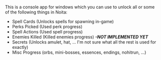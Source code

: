 This is a console app for windows which you can use to unlock all or some of the following things in Noita:

* Spell Cards (Unlocks spells for spawning in-game)
* Perks Picked (Used perk progress)
* Spell Actions (Used spell progress)
* Enemies Killed (Killed enemies progress) <i><b> -NOT IMPLEMENTED YET</b></i>
* Secrets (Unlocks amulet, hat, ... I'm not sure what all the rest is used for exactly)
* Misc Progress (orbs, mini-bosses, essences, endings, nohitrun, ...)
